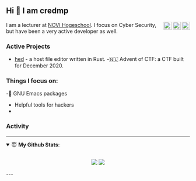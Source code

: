 ## Hi 👋 I am credmp

<a href="https://twitter.com/adventofctf" target="_blank" rel="nofollow"><img align="right" alt="Advent of CTF twitter" width="22px" src="https://cdn.jsdelivr.net/npm/simple-icons@v3/icons/twitter.svg" /></a><a href="https://twitter.com/credmp" target="_blank" rel="nofollow"><img align="right" alt="credmp's twitter" width="22px" src="https://cdn.jsdelivr.net/npm/simple-icons@v3/icons/twitter.svg" /></a><a href="https://www.linkedin.com/in/credmp" target="_blank" rel="nofollow"><img align="right" alt="credmp's Linkdein" width="22px" src="https://cdn.jsdelivr.net/npm/simple-icons@v3/icons/linkedin.svg" /></a>

I am a lecturer at <a href="https://www.github.com/hogeschoolnovi">NOVI Hogeschool</a>. I focus on Cyber Security, but have been a very active developer as well.

### Active Projects

- [hed](https://github.com/credmp/hed) - a host file editor written in Rust.
-🇳🇱 Advent of CTF: a CTF built for December 2020. 

### Things I focus on:

-📔 GNU Emacs packages
- Helpful tools for hackers
- 
### Activity

---
<details open>
 <summary> 😇 <b>My Github Stats</b>: </summary>
<br>
<p align = "center">
  <img src = "https://github-readme-stats.vercel.app/api?username=credmp&show_icons=true&theme=tokyonight&line_height=27">
  <img src = "https://github-readme-stats.vercel.app/api/top-langs/?username=credmp&hide=css,java,html,php&theme=tokyonight">
</p>
</details>
---
